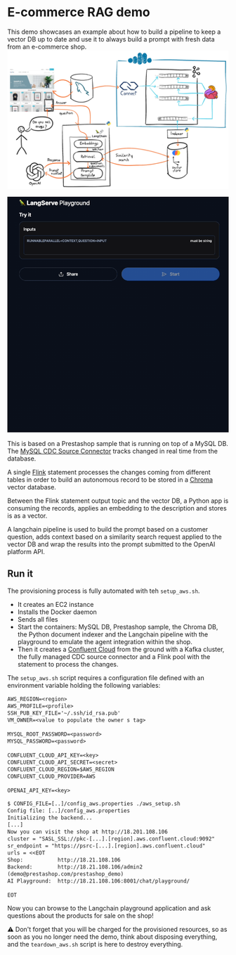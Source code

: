 # E-commerce RAG demo

This demo showcases an example about how to build a pipeline to keep a vector DB up to date and use it to always build a prompt with fresh data from an e-commerce shop.  
![architecture](./architecture.jpg)

![Demo](demo.gif)

This is based on a Prestashop sample that is running on top of a MySQL DB. The [MySQL CDC Source Connector](https://www.confluent.io/hub/debezium/debezium-connector-mysql) tracks changed in real time from the database.

A single [Flink](https://developer.confluent.io/courses/flink-sql/overview/) statement processes the changes coming from different tables in order to build an autonomous record to be stored in a [Chroma](https://www.trychroma.com/) vector database.

Between the Flink statement output topic and the vector DB, a Python app is consuming the records, applies an embedding to the description and stores is as a vector. 

A langchain pipeline is used to build the prompt based on a customer question, adds context based on a similarity search request applied to the vector DB and wrap the results into the prompt submitted to the OpenAI platform API.

## Run it
The provisioning process is fully automated with teh `setup_aws.sh`. 
- It creates an EC2 instance
- Installs the Docker daemon
- Sends all files 
- Start the containers: MySQL DB, Prestashop sample, the Chroma DB, the Python document indexer and the Langchain pipeline with the playground to emulate the agent integration within the shop. 
- Then it creates a [Confluent Cloud](https://confluent.cloud) from the ground with a Kafka cluster, the fully managed CDC source connector and a Flink pool with the statement to process the changes.

The `setup_aws.sh` script requires a configuration file defined with an environment variable holding the following variables:

```shell
AWS_REGION=<region>
AWS_PROFILE=<profile>
SSH_PUB_KEY_FILE='~/.ssh/id_rsa.pub'
VM_OWNER=<value to populate the owner s tag>

MYSQL_ROOT_PASSWORD=<password>
MYSQL_PASSWORD=<password>

CONFLUENT_CLOUD_API_KEY=<key>
CONFLUENT_CLOUD_API_SECRET=<secret>
CONFLUENT_CLOUD_REGION=$AWS_REGION
CONFLUENT_CLOUD_PROVIDER=AWS

OPENAI_API_KEY=<key>
```
```shell 
$ CONFIG_FILE=[..]/config_aws.properties ./aws_setup.sh 
Config file: [..]/config_aws.properties
Initializing the backend...
[...]
Now you can visit the shop at http://18.201.108.106
cluster = "SASL_SSL://pkc-[...].[region].aws.confluent.cloud:9092"
sr_endpoint = "https://psrc-[...].[region].aws.confluent.cloud"
urls = <<EOT
Shop: 			http://18.21.108.106
Backend:  		http://18.21.108.106/admin2 (demo@prestashop.com/prestashop_demo)
AI Playground: 	http://18.21.108.106:8001/chat/playground/

EOT
```

Now you can browse to the Langchain playground application and ask questions about the products for sale on the shop! 


⚠️ Don't forget that you will be charged for the provisioned resources, so as soon as you no longer need the demo, think about disposing everything, and the `teardown_aws.sh` script is here to destroy everything.


